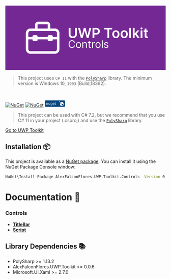 ![UWP Toolkit Control Cover](<assets/UWP Toolkit Controls - cover github - my library.png>)
> This project uses `C# 11` with the [`PolySharp`](https://github.com/Sergio0694/PolySharp/tree/main) library. The minimum version is Windows 10, `1903` (Build,18362).
<br/>

[![NuGet](https://img.shields.io/nuget/dt/AlexFalconFlores.UWP.Toolkit.Controls.svg)](https://www.nuget.org/stats/packages/AlexFalconFlores.UWP.Toolkit.Controls?groupby=Version) 
[![NuGet](https://img.shields.io/nuget/vpre/AlexFalconFlores.UWP.Toolkit.Controls.svg)](https://www.nuget.org/packages/AlexFalconFlores.UWP.Toolkit.Controls/)
<a href="https://www.nuget.org/packages/AlexFalconFlores.UWP.Toolkit.Controls">
    <img src="https://raw.githubusercontent.com/alexfalconflores/alexfalconflores/main/img/nuget-banner.svg" height=20 alt="Go to Nuget"/>
</a>

> This project can be used with C# 7.2, but we recommend that you use C# 11 in your project (.csproj) and use the [`PolySharp`](https://github.com/Sergio0694/PolySharp/tree/main) library.

[Go to UWP Toolkit](../README.md)
## Installation 📦
This project is available as a [NuGet package](https://www.nuget.org/packages/AlexFalconFlores.UWP.Toolkit.Controls). You can install it using the NuGet Package Console window:
```bash
NuGet\Install-Package AlexFalconFlores.UWP.Toolkit.Controls -Version 0.0.1
```

# Documentation 📖
### Controls
- [**TitleBar**](docs/TitleBar/TitleBar.md)
- [**Script**](docs/Script/Script.md)


## Library Dependencies 📚
- PolySharp >= 1.13.2
- AlexFalconFlores.UWP.Toolkit >= 0.0.6
- Microsoft.UI.Xaml >= 2.7.0